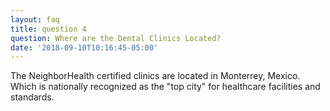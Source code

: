 ```yaml
---
layout: faq
title: question 4
question: Where are the Dental Clinics Located?
date: '2018-09-10T10:16:45-05:00'
---
```

The NeighborHealth certified clinics are located in Monterrey, Mexico. Which is nationally recognized as the "top city" for healthcare facilities and standards.
